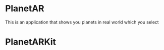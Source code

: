 #  PlanetAR
This is an application that shows you planets in real world which you select

# PlanetARKit
